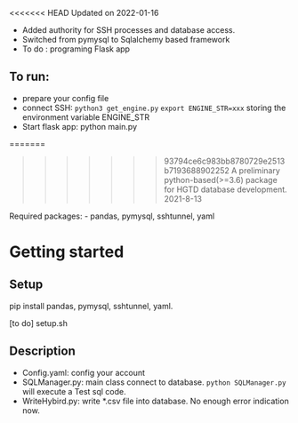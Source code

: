 <<<<<<< HEAD
Updated on 2022-01-16

- Added authority for SSH processes and database access. 
- Switched from pymysql to Sqlalchemy based framework
- To do : programing Flask app

## To run:
* prepare your config file
* connect SSH: 
    `python3 get_engine.py`
    `export ENGINE_STR=xxx`
    storing the environment variable ENGINE_STR
* Start flask app: python main.py




=======
>>>>>>> 93794ce6c983bb8780729e2513b7193688902252
A preliminary python-based(>=3.6) package for HGTD database development.
2021-8-13

Required packages:
    - pandas, pymysql, sshtunnel, yaml


# Getting started  <a name="getting-started"></a>

## Setup <a name = "setup"></a>
pip install pandas, pymysql, sshtunnel, yaml.

[to do] setup.sh

## Description

* Config.yaml: config your account 
* SQLManager.py: main class connect to database. `python SQLManager.py` will execute a Test sql code.
* WriteHybird.py: write \*.csv file into database. No enough error indication now.
